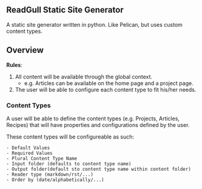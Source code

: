## ReadGull Static Site Generator

A static site generator written in python. Like Pelican, but uses custom content types.

## Overview
**Rules**:
1. All content will be available through the global context.
    - e.g. Articles can be available on the home page and a project page.
1. The user will be able to configure each content type to fit his/her needs.

### Content Types
A user will be able to define the content types (e.g. Projects, Articles, Recipes) that will have properties and configurations defined by the user.

These content types will be configureable as such:

    - Default Values
    - Required Values
    - Plural Content Type Name
    - Input folder (defaults to content type name)
    - Output folder(default sto content type name within content folder)
    - Reader type (markdown/rst/...)
    - Order by (date/alphabetically/...)
